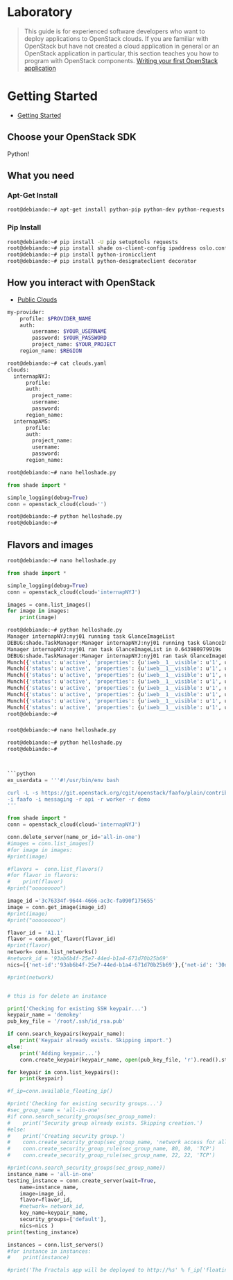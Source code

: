 # Laboratory

> This guide is for experienced software developers who want to deploy applications to OpenStack clouds. If you are familiar with OpenStack but have not created a cloud application in general or an OpenStack application in particular, this section teaches you how to program with OpenStack components. 
[Writing your first OpenStack application](http://developer.openstack.org/firstapp-shade/getting_started.html)


# Getting Started

- [Getting Started](http://developer.openstack.org/firstapp-shade/getting_started.html)

## Choose your OpenStack SDK

Python!

## What you need

### Apt-Get Install

```sh
root@debiando:~# apt-get install python-pip python-dev python-requests
```

### Pip Install

```sh
root@debiando:~# pip install -U pip setuptools requests
root@debiando:~# pip install shade os-client-config ipaddress oslo.config python-heatclient futures
root@debiando:~# pip install python-ironicclient
root@debiando:~# pip install python-designateclient decorator
```
## How you interact with OpenStack

- [Public Clouds](http://git.openstack.org/cgit/openstack/os-client-config/tree/os_client_config/vendors)

```sh
my-provider:
    profile: $PROVIDER_NAME
    auth:
        username: $YOUR_USERNAME
        password: $YOUR_PASSWORD
        project_name: $YOUR_PROJECT
    region_name: $REGION
```

```sh
root@debiando:~# cat clouds.yaml
clouds:
  internapNYJ:
      profile: 
      auth:
        project_name: 
        username: 
        password: 
      region_name: 
  internapAMS:
      profile: 
      auth:
        project_name: 
        username: 
        password: 
      region_name: 
```

```sh
root@debiando:~# nano helloshade.py
```

```python
from shade import *

simple_logging(debug=True)
conn = openstack_cloud(cloud='')
```

```sh
root@debiando:~# python helloshade.py
root@debiando:~# 
```

## Flavors and images


```sh
root@debiando:~# nano helloshade.py
```

```python
from shade import *

simple_logging(debug=True)
conn = openstack_cloud(cloud='internapNYJ')

images = conn.list_images()
for image in images:
    print(image)

```

```sh
root@debiando:~# python helloshade.py
Manager internapNYJ:nyj01 running task GlanceImageList
DEBUG:shade.TaskManager:Manager internapNYJ:nyj01 running task GlanceImageList
Manager internapNYJ:nyj01 ran task GlanceImageList in 0.643980979919s
DEBUG:shade.TaskManager:Manager internapNYJ:nyj01 ran task GlanceImageList in 0.643980979919s
Munch({'status': u'active', 'properties': {u'iweb__1__visible': u'1', u'version': u'2012.r2', u'architecture': u'x86_64', u'build_version': u'101', u'os_type': u'windows', u'virtual_size': u'42949672960', u'distro': u'windows'}, 'virtual_size': None, 'NAME_ATTR': 'name', 'name': u'Windows Server 2012 R2', 'deleted': False, 'checksum': u'0220af63a7febb2e9036f6fb30cbe1ab', 'created_at': u'2016-07-07T17:56:01.000000', 'disk_format': u'qcow2', 'updated_at': u'2016-07-07T18:25:08.000000', 'owner': u'b89d3a2aafd74370a5ba516477ab18fb', 'human_id': None, 'min_disk': 40, 'protected': False, 'min_ram': 1024, 'container_format': u'bare', 'id': u'9b335517-96d1-4131-95f7-9bef7005d3b4', 'is_public': True, 'deleted_at': None, 'HUMAN_ID': False, 'size': 6605504512})
Munch({'status': u'active', 'properties': {u'iweb__1__visible': u'1', u'iweb__1__network_models': u'active_passive', u'version': u'6.0U2', u'architecture': u'x86_64', u'build_version': u'5', u'os_type': u'linux', u'virtual_size': u'16106127360', u'distro': u'esxi'}, 'virtual_size': None, 'NAME_ATTR': 'name', 'name': u'ESXi 6.0 U2', 'deleted': False, 'checksum': u'1bccea560454d3a8fe419c56f47a5be2', 'created_at': u'2016-06-28T15:06:25.000000', 'disk_format': u'qcow2', 'updated_at': u'2016-06-28T15:12:41.000000', 'owner': u'b89d3a2aafd74370a5ba516477ab18fb', 'human_id': None, 'min_disk': 15, 'protected': False, 'min_ram': 4096, 'container_format': u'bare', 'id': u'48dc172e-1fb3-4ad6-ac4c-a6e24e8c5565', 'is_public': True, 'deleted_at': None, 'HUMAN_ID': False, 'size': 575143936})
Munch({'status': u'active', 'properties': {u'iweb__1__visible': u'1', u'version': u'7', u'architecture': u'x86_64', u'build_version': u'32', u'os_type': u'linux', u'virtual_size': u'10737418240', u'distro': u'centos'}, 'virtual_size': None, 'NAME_ATTR': 'name', 'name': u'CentOS 7', 'deleted': False, 'checksum': u'148ec76d53cd126c198e79aedbdfaf69', 'created_at': u'2016-05-26T16:33:03.000000', 'disk_format': u'qcow2', 'updated_at': u'2016-05-26T16:34:53.000000', 'owner': u'b89d3a2aafd74370a5ba516477ab18fb', 'human_id': None, 'min_disk': 10, 'protected': False, 'min_ram': 256, 'container_format': u'bare', 'id': u'67ae9c62-4276-49b9-b53d-c0b7cf3eca6f', 'is_public': True, 'deleted_at': None, 'HUMAN_ID': False, 'size': 699882496})
Munch({'status': u'active', 'properties': {u'iweb__1__visible': u'1', u'version': u'6', u'architecture': u'x86_64', u'build_version': u'112', u'os_type': u'linux', u'virtual_size': u'10737418240', u'distro': u'centos'}, 'virtual_size': None, 'NAME_ATTR': 'name', 'name': u'CentOS 6', 'deleted': False, 'checksum': u'ee159e60ad43a72b745bb48a192dcd22', 'created_at': u'2016-03-21T15:29:51.000000', 'disk_format': u'qcow2', 'updated_at': u'2016-03-21T15:34:57.000000', 'owner': u'b89d3a2aafd74370a5ba516477ab18fb', 'human_id': None, 'min_disk': 10, 'protected': False, 'min_ram': 256, 'container_format': u'bare', 'id': u'f4bcad12-5668-44f7-9ceb-dfd9c00beee0', 'is_public': True, 'deleted_at': None, 'HUMAN_ID': False, 'size': 664521216})
Munch({'status': u'active', 'properties': {u'iweb__1__visible': u'1', u'version': u'8', u'architecture': u'x86_64', u'build_version': u'61', u'os_type': u'linux', u'virtual_size': u'10737418240', u'distro': u'debian'}, 'virtual_size': None, 'NAME_ATTR': 'name', 'name': u'Debian 8 (Jessie)', 'deleted': False, 'checksum': u'96daf66c2cbc2bb70274f02ea299b938', 'created_at': u'2016-03-16T18:59:20.000000', 'disk_format': u'qcow2', 'updated_at': u'2016-03-16T19:06:33.000000', 'owner': u'b89d3a2aafd74370a5ba516477ab18fb', 'human_id': None, 'min_disk': 10, 'protected': False, 'min_ram': 256, 'container_format': u'bare', 'id': u'ba7ce431-c1ea-4345-949e-96668de5ee02', 'is_public': True, 'deleted_at': None, 'HUMAN_ID': False, 'size': 781381120})
Munch({'status': u'active', 'properties': {u'iweb__1__visible': u'1', u'version': u'7', u'architecture': u'x86_64', u'build_version': u'21', u'os_type': u'linux', u'virtual_size': u'10737418240', u'distro': u'debian'}, 'virtual_size': None, 'NAME_ATTR': 'name', 'name': u'Debian 7 (Wheezy)', 'deleted': False, 'checksum': u'c1dc21ee0d9b5dbe6e8ca7b70a9429a6', 'created_at': u'2016-03-16T18:55:49.000000', 'disk_format': u'qcow2', 'updated_at': u'2016-03-16T18:59:18.000000', 'owner': u'b89d3a2aafd74370a5ba516477ab18fb', 'human_id': None, 'min_disk': 10, 'protected': False, 'min_ram': 256, 'container_format': u'bare', 'id': u'c217a779-9b82-43b2-b16c-7f2e94a5fe60', 'is_public': True, 'deleted_at': None, 'HUMAN_ID': False, 'size': 549675008})
Munch({'status': u'active', 'properties': {u'iweb__1__visible': u'1', u'version': u'14.04', u'architecture': u'x86_64', u'build_version': u'41', u'os_type': u'linux', u'virtual_size': u'10737418240', u'distro': u'ubuntu'}, 'virtual_size': None, 'NAME_ATTR': 'name', 'name': u'Ubuntu 14.04 LTS (Trusty Tahr)', 'deleted': False, 'checksum': u'9e4c544b79c41f64144b0436824abdd2', 'created_at': u'2016-03-16T17:52:45.000000', 'disk_format': u'qcow2', 'updated_at': u'2016-03-16T17:57:04.000000', 'owner': u'b89d3a2aafd74370a5ba516477ab18fb', 'human_id': None, 'min_disk': 10, 'protected': False, 'min_ram': 256, 'container_format': u'bare', 'id': u'3c76334f-9644-4666-ac3c-fa090f175655', 'is_public': True, 'deleted_at': None, 'HUMAN_ID': False, 'size': 741267456})
Munch({'status': u'active', 'properties': {u'iweb__1__visible': u'1', u'version': u'12.04', u'architecture': u'x86_64', u'build_version': u'154', u'os_type': u'linux', u'virtual_size': u'10737418240', u'distro': u'ubuntu'}, 'virtual_size': None, 'NAME_ATTR': 'name', 'name': u'Ubuntu 12.04 LTS (Precise Pangolin)', 'deleted': False, 'checksum': u'beea04e10a1fcb9a5f52c4c036ae085b', 'created_at': u'2016-03-16T17:48:21.000000', 'disk_format': u'qcow2', 'updated_at': u'2016-03-16T17:52:17.000000', 'owner': u'b89d3a2aafd74370a5ba516477ab18fb', 'human_id': None, 'min_disk': 10, 'protected': False, 'min_ram': 256, 'container_format': u'bare', 'id': u'fd8d4483-6dfa-43ba-98d8-8b8487d90f7c', 'is_public': True, 'deleted_at': None, 'HUMAN_ID': False, 'size': 693042688})
root@debiando:~# 
```

###

```sh
root@debiando:~# nano helloshade.py
```

```sh
root@debiando:~# python helloshade.py
root@debiando:~# 
```

```python


```python
ex_userdata = '''#!/usr/bin/env bash

curl -L -s https://git.openstack.org/cgit/openstack/faafo/plain/contrib/install.sh | bash -s -- \
-i faafo -i messaging -r api -r worker -r demo
'''

from shade import *
conn = openstack_cloud(cloud='internapNYJ')

conn.delete_server(name_or_id='all-in-one')
#images = conn.list_images()
#for image in images:
#print(image)

#flavors =  conn.list_flavors()
#for flavor in flavors:
#    print(flavor)
#print("ooooooooo")

image_id ='3c76334f-9644-4666-ac3c-fa090f175655'
image = conn.get_image(image_id)
#print(image)
#print("ooooooooo")

flavor_id = 'A1.1'
flavor = conn.get_flavor(flavor_id)
#print(flavor)
network= conn.list_networks()
#network_id = '93ab6b4f-25e7-44ed-b1a4-671d70b25b69'
nics=[{'net-id':'93ab6b4f-25e7-44ed-b1a4-671d70b25b69'},{'net-id': '30da5249-14be-4b53-81e6-9b9c1568df67'}]

#print(network)


# this is for delete an instance

print('Checking for existing SSH keypair...')
keypair_name = 'demokey'
pub_key_file = '/root/.ssh/id_rsa.pub'

if conn.search_keypairs(keypair_name):
    print('Keypair already exists. Skipping import.')
else:
    print('Adding keypair...')
    conn.create_keypair(keypair_name, open(pub_key_file, 'r').read().strip())

for keypair in conn.list_keypairs():
    print(keypair)

#f_ip=conn.available_floating_ip()

#print('Checking for existing security groups...')
#sec_group_name = 'all-in-one'
#if conn.search_security_groups(sec_group_name):
#    print('Security group already exists. Skipping creation.')
#else:
#    print('Creating security group.')
#    conn.create_security_group(sec_group_name, 'network access for all-in-one application.')
#    conn.create_security_group_rule(sec_group_name, 80, 80, 'TCP')
#    conn.create_security_group_rule(sec_group_name, 22, 22, 'TCP')

#print(conn.search_security_groups(sec_group_name))
instance_name = 'all-in-one'
testing_instance = conn.create_server(wait=True,
    name=instance_name,
    image=image_id,
    flavor=flavor_id,
    #network= network_id,
    key_name=keypair_name,
    security_groups=['default'],
    nics=nics )
print(testing_instance)

instances = conn.list_servers()
#for instance in instances:
#    print(instance)

#print('The Fractals app will be deployed to http://%s' % f_ip['floating_ip_address'] )



```